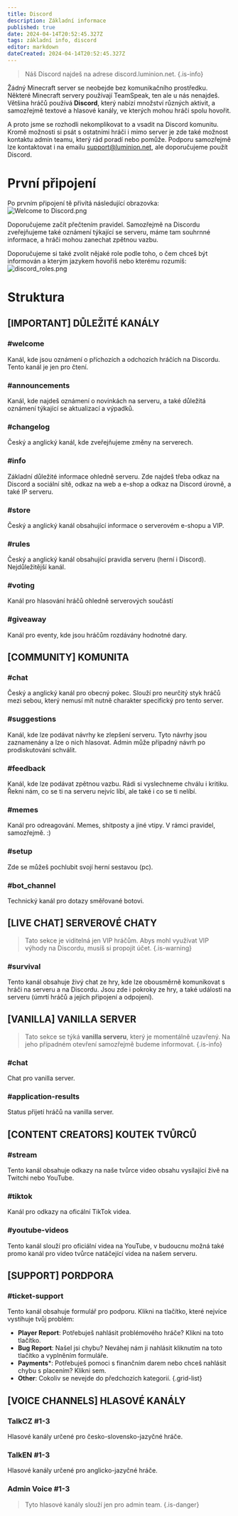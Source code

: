 ```yaml
---
title: Discord
description: Základní informace
published: true
date: 2024-04-14T20:52:45.327Z
tags: základní info, discord
editor: markdown
dateCreated: 2024-04-14T20:52:45.327Z
---
```


> Náš Discord najdeš na adrese discord.luminion.net.
{.is-info}

Žádný Minecraft server se neobejde bez komunikačního prostředku. Některé Minecraft servery používají TeamSpeak, ten ale u nás nenajdeš. Většina hráčů používá **Discord**, který nabízí množství různých aktivit, a samozřejmě textové a hlasové kanály, ve kterých mohou hráči spolu hovořit.

A proto jsme se rozhodli nekomplikovat to a vsadit na Discord komunitu. Kromě možnosti si psát s ostatními hráči i mimo server je zde také možnost kontaktu admin teamu, který rád poradí nebo pomůže. Podporu samozřejmě lze kontaktovat i na emailu support@luminion.net, ale doporučujeme použít Discord.

# První připojení
Po prvním připojení tě přivítá následující obrazovka:
![Welcome to Discord.png](/discord_welcome.png)

Doporučujeme začít přečtením pravidel. Samozřejmě na Discordu zveřejňujeme také oznámení týkající se serveru, máme tam souhrnné informace, a hráči mohou zanechat zpětnou vazbu.

Doporučujeme si také zvolit nějaké role podle toho, o čem chceš být informován a kterým jazykem hovoříš nebo kterému rozumíš:
![discord_roles.png](/discord_roles.png)

# Struktura
## [IMPORTANT] DŮLEŽITÉ KANÁLY
### #welcome
Kanál, kde jsou oznámení o příchozích a odchozích hráčích na Discordu. Tento kanál je jen pro čtení.
### #announcements
Kanál, kde najdeš oznámení o novinkách na serveru, a také důležitá oznámení týkající se aktualizací a výpadků.
### #changelog
Český a anglický kanál, kde zveřejňujeme změny na serverech.
### #info
Základní důležité informace ohledně serveru. Zde najdeš třeba odkaz na Discord a sociální sítě, odkaz na web a e-shop a odkaz na Discord úrovně, a také IP serveru.
### #store
Český a anglický kanál obsahující informace o serverovém e-shopu a VIP.
### #rules
Český a anglický kanál obsahující pravidla serveru (herní i Discord). Nejdůležitější kanál.
### #voting
Kanál pro hlasování hráčů ohledně serverových součástí
### #giveaway
Kanál pro eventy, kde jsou hráčům rozdávány hodnotné dary.

## [COMMUNITY] KOMUNITA
### #chat
Český a anglický kanál pro obecný pokec. Slouží pro neurčitý styk hráčů mezi sebou, který nemusí mít nutně charakter specifický pro tento server.

### #suggestions
Kanál, kde lze podávat návrhy ke zlepšení serveru. Tyto návrhy jsou zaznamenány a lze o nich hlasovat. Admin může případný návrh po prodiskutování schválit.

### #feedback
Kanál, kde lze podávat zpětnou vazbu. Rádi si vyslechneme chválu i kritiku. Řekni nám, co se ti na serveru nejvíc líbí, ale také i co se ti nelíbí.

### #memes
Kanál pro odreagování. Memes, shitposty a jiné vtipy. V rámci pravidel, samozřejmě. :)

### #setup
Zde se můžeš pochlubit svojí herní sestavou (pc).

### #bot_channel
Technický kanál pro dotazy směřované botovi.

## [LIVE CHAT] SERVEROVÉ CHATY
> Tato sekce je viditelná jen VIP hráčům. Abys mohl využívat VIP výhody na Discordu, musíš si propojit účet.
{.is-warning}

### #survival
Tento kanál obsahuje živý chat ze hry, kde lze obousměrně komunikovat s hráči na serveru a na Discordu. Jsou zde i pokroky ze hry, a také události na serveru (úmrtí hráčů a jejich připojení a odpojení).

## [VANILLA] VANILLA SERVER
> Tato sekce se týká **vanilla serveru**, který je momentálně uzavřený. Na jeho případném otevření samozřejmě budeme informovat.
{.is-info}

### #chat
Chat pro vanilla server.

### #application-results
Status přijetí hráčů na vanilla server.

## [CONTENT CREATORS] KOUTEK TVŮRCŮ
### #stream
Tento kanál obsahuje odkazy na naše tvůrce video obsahu vysílající živě na Twitchi nebo YouTube.

### #tiktok
Kanál pro odkazy na oficální TikTok videa.

### #youtube-videos
Tento kanál slouží pro oficiální videa na YouTube, v budoucnu možná také promo kanál pro video tvůrce natáčející videa na našem serveru.

## [SUPPORT] PORDPORA
### #ticket-support
Tento kanál obsahuje formulář pro podporu. Klikni na tlačítko, které nejvíce vystihuje tvůj problém:

- **Player Report**: Potřebuješ nahlásit problémového hráče? Klikni na toto tlačítko.
- **Bug Report**: Našel jsi chybu? Neváhej nám ji nahlásit kliknutím na toto tlačítko a vyplněním formuláře.
- **Payments***: Potřebuješ pomoci s finančním darem nebo chceš nahlásit chybu s placením? Klikni sem.
- **Other**: Cokoliv se nevejde do předchozích kategorií.
{.grid-list}

## [VOICE CHANNELS] HLASOVÉ KANÁLY
### TalkCZ #1-3
Hlasové kanály určené pro česko-slovensko-jazyčné hráče.

### TalkEN #1-3
Hlasové kanály určené pro anglicko-jazyčné hráče.

### Admin Voice #1-3
> Tyto hlasové kanály slouží jen pro admin team.
{.is-danger}
